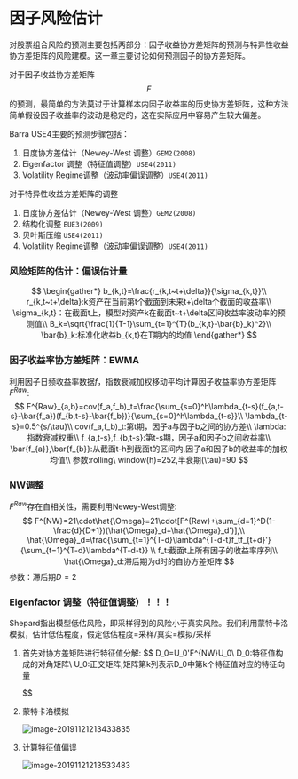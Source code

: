 # 因子风险估计

 对股票组合风险的预测主要包括两部分：因子收益协方差矩阵的预测与特异性收益协方差矩阵的风险建模。这一章主要讨论如何预测因子的协方差矩阵。



对于因子收益协方差矩阵$$F$$的预测，最简单的方法莫过于计算样本内因子收益率的历史协方差矩阵，这种方法简单假设因子收益率的波动是稳定的，这在实际应用中容易产生较大偏差。

Barra USE4主要的预测步骤包括：

1. 日度协方差估计（Newey-West 调整）`GEM2(2008)`
2. Eigenfactor 调整（特征值调整）`USE4(2011)`
3. Volatility Regime调整（波动率偏误调整）`USE4(2011)`

对于特异性收益方差矩阵的调整

1. 日度协方差估计（Newey-West 调整）`GEM2(2008)`
2. 结构化调整 `EUE3(2009)`
3. 贝叶斯压缩 `USE4(2011)`
4. Volatility Regime调整（波动率偏误调整）`USE4(2011)`

### 风险矩阵的估计：偏误估计量

$$
\begin{gather*}
b_{k,t}=\frac{r_{k,t~t+\delta}}{\sigma_{k,t}}\\
r_{k,t~t+\delta}:k资产在当前第t个截面到未来t+\delta个截面的收益率\\
\sigma_{k,t}：在截面t上，模型对资产k在截面t~t+\delta区间收益率波动率的预测值\\
B_k=\sqrt{\frac{1}{T-1}\sum_{t=1}^{T}(b_{k,t}-\bar{b}_k)^2}\\
\bar{b}_k:标准化收益b_{k,t}在T期内的均值
\end{gather*}
$$

### 因子收益率协方差矩阵：EWMA

利用因子日频收益率数据$f$，指数衰减加权移动平均计算因子收益率协方差矩阵$F^{Raw}$:
$$
F^{Raw}_{a,b}=cov(f_a,f_b)_t=\frac{\sum_{s=0}^h\lambda_{t-s}(f_{a,t-s}-\bar{f_a})(f_{b,t-s}-\bar{f_b})}{\sum_{s=0}^h\lambda_{t-s}}\\
\lambda_{t-s}=0.5^{s/\tau}\\
cov(f_a,f_b)_t:第t期，因子a与因子b之间的协方差\\
\lambda:指数衰减权重\\
f_{a,t-s},f_{b,t-s}:第t-s期，因子a和因子b之间收益率\\
\bar{f_{a}},\bar{f_{b}}:从截面t-h到截面t的区间内,因子a和因子b的收益率的加权均值\\
参数:rolling\ window(h)=252,半衰期(\tau)=90
$$

### NW调整

$F^{Raw}$存在自相关性，需要利用Newey-West调整:
$$
F^{NW}=21\cdot\hat{\Omega}=21\cdot[F^{Raw}+\sum_{d=1}^D(1-\frac{d}{D+1})(\hat{\Omega}_d+\hat{\Omega}_d')],\\
\hat{\Omega}_d=\frac{\sum_{t=1}^{T-d}\lambda^{T-d-t}f_tf_{t+d}'}{\sum_{t=1}^{T-d}\lambda^{T-d-t}}
\\
f_t:截面t上所有因子的收益率序列\\
\hat{\Omega}_d:滞后期为d时的自协方差矩阵
$$
参数：滞后期$D=2$

### Eigenfactor 调整（特征值调整）！！！

Shepard指出模型低估风险，即采样得到的风险小于真实风险。我们利用蒙特卡洛模拟，估计低估程度，假定低估程度=采样/真实=模拟/采样

1. 首先对协方差矩阵进行特征值分解:
   $$
   D_0=U_0'F^{NW}U_0\\
   D_0:特征值构成的对角矩阵\\
   U_0:正交矩阵,矩阵第k列表示D_0中第k个特征值对应的特征向量
   $$

2. 蒙特卡洛模拟

   ![image-20191121213433835](E:\GitHub\multi-factor\feng-xian-mo-xing\yin-zi-feng-xian-gu-ji.assets\image-20191121213433835.png)

3. 计算特征值偏误

   ![image-20191121213533483](E:\GitHub\multi-factor\feng-xian-mo-xing\yin-zi-feng-xian-gu-ji.assets\image-20191121213533483.png)

